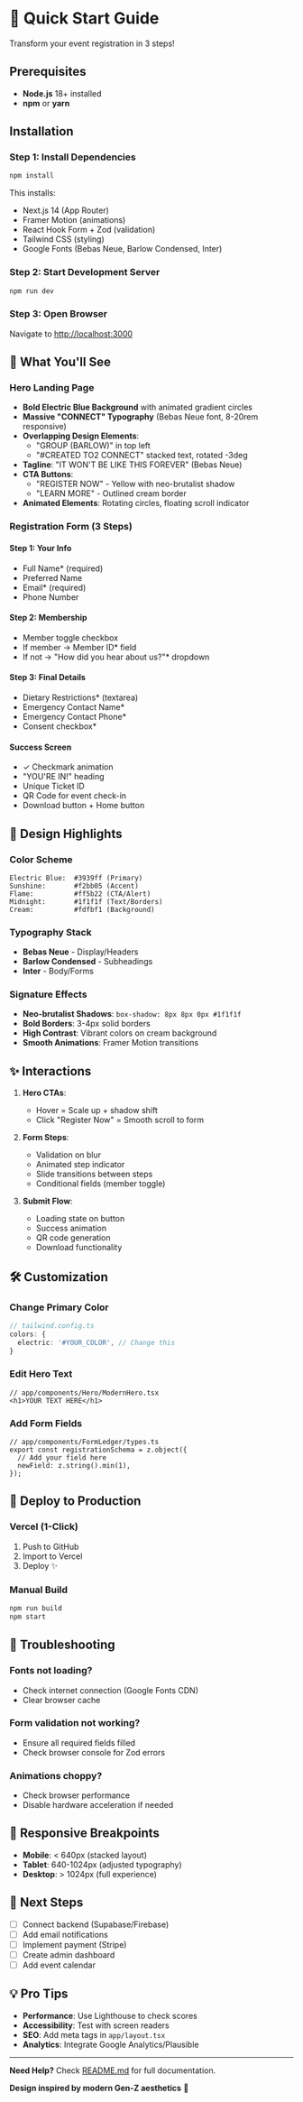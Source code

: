 # 🚀 Quick Start Guide

Transform your event registration in 3 steps!

## Prerequisites

- **Node.js** 18+ installed
- **npm** or **yarn**

## Installation

### Step 1: Install Dependencies

```bash
npm install
```

This installs:
- Next.js 14 (App Router)
- Framer Motion (animations)
- React Hook Form + Zod (validation)
- Tailwind CSS (styling)
- Google Fonts (Bebas Neue, Barlow Condensed, Inter)

### Step 2: Start Development Server

```bash
npm run dev
```

### Step 3: Open Browser

Navigate to [http://localhost:3000](http://localhost:3000)

## 🎨 What You'll See

### Hero Landing Page
- **Bold Electric Blue Background** with animated gradient circles
- **Massive "CONNECT" Typography** (Bebas Neue font, 8-20rem responsive)
- **Overlapping Design Elements**:
  - "GROUP (BARLOW)" in top left
  - "#CREATED TO2 CONNECT" stacked text, rotated -3deg
- **Tagline**: "IT WON'T BE LIKE THIS FOREVER" (Bebas Neue)
- **CTA Buttons**:
  - "REGISTER NOW" - Yellow with neo-brutalist shadow
  - "LEARN MORE" - Outlined cream border
- **Animated Elements**: Rotating circles, floating scroll indicator

### Registration Form (3 Steps)

#### Step 1: Your Info
- Full Name* (required)
- Preferred Name
- Email* (required)
- Phone Number

#### Step 2: Membership
- Member toggle checkbox
- If member → Member ID* field
- If not → "How did you hear about us?"* dropdown

#### Step 3: Final Details
- Dietary Restrictions* (textarea)
- Emergency Contact Name*
- Emergency Contact Phone*
- Consent checkbox*

#### Success Screen
- ✓ Checkmark animation
- "YOU'RE IN!" heading
- Unique Ticket ID
- QR Code for event check-in
- Download button + Home button

## 🎨 Design Highlights

### Color Scheme
```
Electric Blue:  #3939ff (Primary)
Sunshine:       #f2bb05 (Accent)
Flame:          #ff5b22 (CTA/Alert)
Midnight:       #1f1f1f (Text/Borders)
Cream:          #fdfbf1 (Background)
```

### Typography Stack
- **Bebas Neue** - Display/Headers
- **Barlow Condensed** - Subheadings
- **Inter** - Body/Forms

### Signature Effects
- **Neo-brutalist Shadows**: `box-shadow: 8px 8px 0px #1f1f1f`
- **Bold Borders**: 3-4px solid borders
- **High Contrast**: Vibrant colors on cream background
- **Smooth Animations**: Framer Motion transitions

## ✨ Interactions

1. **Hero CTAs**: 
   - Hover = Scale up + shadow shift
   - Click "Register Now" = Smooth scroll to form

2. **Form Steps**:
   - Validation on blur
   - Animated step indicator
   - Slide transitions between steps
   - Conditional fields (member toggle)

3. **Submit Flow**:
   - Loading state on button
   - Success animation
   - QR code generation
   - Download functionality

## 🛠️ Customization

### Change Primary Color
```ts
// tailwind.config.ts
colors: {
  electric: '#YOUR_COLOR', // Change this
}
```

### Edit Hero Text
```tsx
// app/components/Hero/ModernHero.tsx
<h1>YOUR TEXT HERE</h1>
```

### Add Form Fields
```tsx
// app/components/FormLedger/types.ts
export const registrationSchema = z.object({
  // Add your field here
  newField: z.string().min(1),
});
```

## 🚀 Deploy to Production

### Vercel (1-Click)
1. Push to GitHub
2. Import to Vercel
3. Deploy ✨

### Manual Build
```bash
npm run build
npm start
```

## 🐛 Troubleshooting

### Fonts not loading?
- Check internet connection (Google Fonts CDN)
- Clear browser cache

### Form validation not working?
- Ensure all required fields filled
- Check browser console for Zod errors

### Animations choppy?
- Check browser performance
- Disable hardware acceleration if needed

## 📱 Responsive Breakpoints

- **Mobile**: < 640px (stacked layout)
- **Tablet**: 640-1024px (adjusted typography)
- **Desktop**: > 1024px (full experience)

## 🎯 Next Steps

- [ ] Connect backend (Supabase/Firebase)
- [ ] Add email notifications
- [ ] Implement payment (Stripe)
- [ ] Create admin dashboard
- [ ] Add event calendar

## 💡 Pro Tips

- **Performance**: Use Lighthouse to check scores
- **Accessibility**: Test with screen readers
- **SEO**: Add meta tags in `app/layout.tsx`
- **Analytics**: Integrate Google Analytics/Plausible

---

**Need Help?** Check [README.md](./README.md) for full documentation.

**Design inspired by modern Gen-Z aesthetics** 🎨

